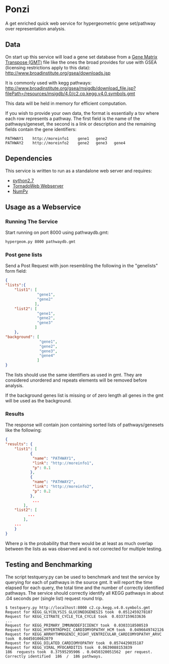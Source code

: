 Ponzi
=====

A get enriched quick web service for hypergeometric gene set/pathway over representation analysis.


Data
----
On start up this service will load a gene set database from a [Gene Matrix Transpose (GMT)](http://www.broadinstitute.org/cancer/software/gsea/wiki/index.php/Data_formats#GMT:_Gene_Matrix_Transposed_file_format_.28.2A.gmt.29) file like the ones the broad provides for use with GSEA (licensing restrictions apply to this data):
http://www.broadinstitute.org/gsea/downloads.jsp

It is commonly used with kegg pathways:
http://www.broadinstitute.org/gsea/msigdb/download_file.jsp?filePath=/resources/msigdb/4.0/c2.cp.kegg.v4.0.symbols.gmt

This data will be held in memory for efficient computation.

If you wish to provide your own data, the format is essentially a tsv where each row represents a pathway. The first field is the name of the pathways/geneset, the second is a link or description and the remaining fields contain the gene identifiers:

```
PATHWAY1	http://moreinfo1	gene1	gene2
PATHWAY2	http://moreinfo2	gene2	gene3	gene4
```

Dependencies
------------
This service is written to run as a standalone web server and requires:
* [python2.7](https://www.python.org/)
* [TornadoWeb Webserver](http://www.tornadoweb.org/)
* [NumPy](http://www.numpy.org/)

Usage as a Webservice
---------------------

### Running The Service ###
Start running on port 8000 using pathwaydb.gmt:

```bash
hypergeom.py 8000 pathwaydb.gmt
```

### Post gene lists ###
Send a Post Request with json resembling the following in the "genelists" form field:

```json
{
"lists":{
	"list1": [
	          "gene1", 
	          "gene2"
	         ],
	"list2": [
	          "gene1", 
	          "gene2", 
	          "gene3"
	         ]
	},
"background": [
               "gene1", 
               "gene2", 
               "gene3", 
               "gene4"
              ]
}
```

The lists should use the same identifiers as used in gmt. They are considered unordered and repeats elements will be removed before analysis.

If the background genes list is missing or of zero length all genes in the gmt will be used as the background.

### Results ###
The response will contain json containing sorted lists of pathways/genesets like the following:

```json
{
"results": {
	"list1": [
		   { 
			"name": "PATHWAY1",
			"link": "http://moreinfo1",
			"p": 0.1
		   },
		   {
			"name": "PATHWAY2",
			"link": "http://moreinfo2",
			"p": 0.2
		   },
			...
		],
	"list2": [
		  ...
		],
	...
	}
}
```
Where p is the probability that there would be at least as much overlap between the lists as was observed and is not corrected for multiple testing.

Testing and Benchmarking
------------------------

The script testquery.py can be used to benchmark and test the service by querying for each of pathways in the source gmt. It will report the time elapsed for each query, the total time and the number of correctly identified pathways. The service should correctly identify all KEGG pathways in about .04 seconds per (single list) request round trip.

```
$ testquery.py http://localhost:8000 c2.cp.kegg.v4.0.symbols.gmt 
Request for KEGG_GLYCOLYSIS_GLUCONEOGENESIS took  0.0512459278107
Request for KEGG_CITRATE_CYCLE_TCA_CYCLE took  0.0337159633636
...
Request for KEGG_PRIMARY_IMMUNODEFICIENCY took  0.0303318500519
Request for KEGG_HYPERTROPHIC_CARDIOMYOPATHY_HCM took  0.0496649742126
Request for KEGG_ARRHYTHMOGENIC_RIGHT_VENTRICULAR_CARDIOMYOPATHY_ARVC took  0.0445010662079
Request for KEGG_DILATED_CARDIOMYOPATHY took  0.0574429035187
Request for KEGG_VIRAL_MYOCARDITIS took  0.0639088153839
186  requests took  8.37595295906 . 0.0450320051562  per request.
Correctly identified  186  /  186 pathways.
```


